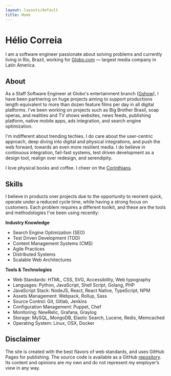 ```yaml
---
layout: layouts/default
title: Home
---
```


# Hélio Correia

I am a software engineer passionate about solving problems and currently living in Rio, Brazil, working for [Globo.com](https://www.globo.com) — largest media company in Latin America.

## About

As a Staff Software Engineer at Globo's entertainment branch ([Gshow](https://gshow.globo.com/)), I have been partnering on huge projects aiming to support productions length equivalent to more than dozen feature films per day in all digital platforms. I’ve been working on projects such as Big Brother Brasil, soap operas, and realities and TV shows websites, news feeds, publishing platform, native mobile apps, ads integration, and search engine optimization.

I'm indifferent about trending techies. I do care about the user-centric approach, deep diving into digital and physical integrations, and push the web forward, towards an even more resilient media. I do believe in continuous integration, fail-fast systems, test driven development as a design tool, realign over redesign, and serendipity.

I love physical books and coffee. I cheer on the [Corinthians](https://en.wikipedia.org/wiki/Sport_Club_Corinthians_Paulista).

## Skills

I believe in products over projects due to the opportunity to reorient quick, operate under a reduced cycle time, while having a strong focus on customers. Each problem requires a different toolkit, and these are the tools and methodologies I've been using recently:

__Industry Knowledge__

* Search Engine Optimization (SEO)
* Test Driven Development (TDD)
* Content Management Systems (CMS)
* Agile Practices
* Distributed Systems
* Scalable Web Architectures

__Tools & Technologies__

* Web Standards: HTML, CSS, SVG, Accessibility, Web typography
* Languages: Python, JavaScript, Shell Script, Golang, PHP
* JavaScript Stack: NodeJS, React, React Native, TypeScript, NPM
* Assets Management: Webpack, Rollup, Sass
* Source Control: Git, Gitlab, Jenkins
* Configuration Management: Puppet, Chef
* Monitoring: NewRelic, Grafana, Graylog
* Storage: MySQL, MongoDB, Elastic Search, Lucene, Redis, Memcached
* Operating System: Linux, OSX, Docker

## Disclaimer

The site is created with the best flavors of web standards, and uses GitHub Pages for publishing. The source code is available as a GitHub [repository](https://github.com/heliocorreia/heliocorreia.com). Its content and opinions are my own and do not represent my employer’s view in any way.
